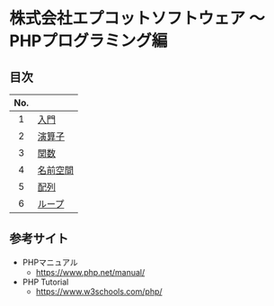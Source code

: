 # 株式会社エプコットソフトウェア ～ PHPプログラミング編

## 目次

| No. |  |
| :---: | --- |
| 1 | [入門](./intro/index.md) |
| 2 | [演算子](./operators/index.md) |
| 3 | [関数](./functions/index.md) |
| 4 | [名前空間](./namespaces/index.md) |
| 5 | [配列](./arrays/index.md) |
| 6 | [ループ](./loops/index.md) |

## 参考サイト

- PHPマニュアル
  - <https://www.php.net/manual/>
- PHP Tutorial
  - <https://www.w3schools.com/php/>
